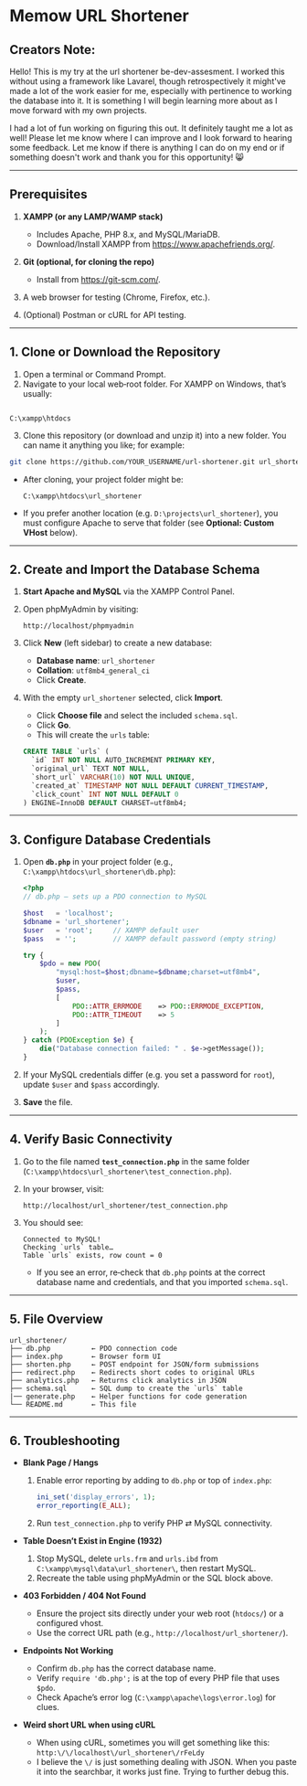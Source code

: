# Memow URL Shortener

## Creators Note:

Hello! This is my try at the url shortener be-dev-assesment. I worked this without using a framework like Lavarel, though retrospectively it might've made a lot of the work easier for me, especially with pertinence to working the database into it. It is something I will begin learning more about as I move forward with my own projects.

I had a lot of fun working on figuring this out. It definitely taught me a lot as well! Please let me know where I can improve and I look forward to hearing some feedback. Let me know if there is anything I can do on my end or if something doesn't work and thank you for this opportunity! 😸

---

## Prerequisites

1. **XAMPP (or any LAMP/WAMP stack)**
   - Includes Apache, PHP 8.x, and MySQL/MariaDB.
   - Download/Install XAMPP from https://www.apachefriends.org/.

2. **Git (optional, for cloning the repo)**
   - Install from https://git-scm.com/.

3. A web browser for testing (Chrome, Firefox, etc.).

4. (Optional) Postman or cURL for API testing.

---

## 1. Clone or Download the Repository

1. Open a terminal or Command Prompt.
2. Navigate to your local web‐root folder. For XAMPP on Windows, that’s usually:
```

C:\xampp\htdocs

````
3. Clone this repository (or download and unzip it) into a new folder. You can name it anything you like; for example:
```bash
git clone https://github.com/YOUR_USERNAME/url-shortener.git url_shortener
````

* After cloning, your project folder might be:

  ```
  C:\xampp\htdocs\url_shortener
  ```
* If you prefer another location (e.g. `D:\projects\url_shortener`), you must configure Apache to serve that folder (see **Optional: Custom VHost** below).

---

## 2. Create and Import the Database Schema

1. **Start Apache and MySQL** via the XAMPP Control Panel.
2. Open phpMyAdmin by visiting:

   ```
   http://localhost/phpmyadmin
   ```
3. Click **New** (left sidebar) to create a new database:

   * **Database name**: `url_shortener`
   * **Collation**: `utf8mb4_general_ci`
   * Click **Create**.
4. With the empty `url_shortener` selected, click **Import**.

   * Click **Choose file** and select the included `schema.sql`.
   * Click **Go**.
   * This will create the `urls` table:

   ```sql
   CREATE TABLE `urls` (
     `id` INT NOT NULL AUTO_INCREMENT PRIMARY KEY,
     `original_url` TEXT NOT NULL,
     `short_url` VARCHAR(10) NOT NULL UNIQUE,
     `created_at` TIMESTAMP NOT NULL DEFAULT CURRENT_TIMESTAMP,
     `click_count` INT NOT NULL DEFAULT 0
   ) ENGINE=InnoDB DEFAULT CHARSET=utf8mb4;
   ```

---

## 3. Configure Database Credentials

1. Open **`db.php`** in your project folder (e.g., `C:\xampp\htdocs\url_shortener\db.php`):

   ```php
   <?php
   // db.php – sets up a PDO connection to MySQL

   $host   = 'localhost';
   $dbname = 'url_shortener';
   $user   = 'root';     // XAMPP default user
   $pass   = '';         // XAMPP default password (empty string)

   try {
       $pdo = new PDO(
           "mysql:host=$host;dbname=$dbname;charset=utf8mb4",
           $user,
           $pass,
           [
               PDO::ATTR_ERRMODE    => PDO::ERRMODE_EXCEPTION,
               PDO::ATTR_TIMEOUT    => 5
           ]
       );
   } catch (PDOException $e) {
       die("Database connection failed: " . $e->getMessage());
   }
   ```
2. If your MySQL credentials differ (e.g. you set a password for `root`), update `$user` and `$pass` accordingly.
3. **Save** the file.

---

## 4. Verify Basic Connectivity

1. Go to the file named **`test_connection.php`** in the same folder (`C:\xampp\htdocs\url_shortener\test_connection.php`).
2. In your browser, visit:

   ```
   http://localhost/url_shortener/test_connection.php

   ```
3. You should see:

   ```
   Connected to MySQL!
   Checking `urls` table…
   Table `urls` exists, row count = 0
   ```

   * If you see an error, re‐check that `db.php` points at the correct database name and credentials, and that you imported `schema.sql`.

---

## 5. File Overview

```
url_shortener/
├── db.php          ← PDO connection code
├── index.php       ← Browser form UI
├── shorten.php     ← POST endpoint for JSON/form submissions
├── redirect.php    ← Redirects short codes to original URLs
├── analytics.php   ← Returns click analytics in JSON
├── schema.sql      ← SQL dump to create the `urls` table
|── generate.php    ← Helper functions for code generation
└── README.md       ← This file
```

---

## 6. Troubleshooting

* **Blank Page / Hangs**

  1. Enable error reporting by adding to `db.php` or top of `index.php`:

     ```php
     ini_set('display_errors', 1);
     error_reporting(E_ALL);
     ```
  2. Run `test_connection.php` to verify PHP ⇄ MySQL connectivity.

* **Table Doesn’t Exist in Engine (1932)**

  1. Stop MySQL, delete `urls.frm` and `urls.ibd` from `C:\xampp\mysql\data\url_shortener\`, then restart MySQL.
  2. Recreate the table using phpMyAdmin or the SQL block above.

* **403 Forbidden / 404 Not Found**

  * Ensure the project sits directly under your web root (`htdocs/`) or a configured vhost.
  * Use the correct URL path (e.g., `http://localhost/url_shortener/`).

* **Endpoints Not Working**

  * Confirm `db.php` has the correct database name.
  * Verify `require 'db.php';` is at the top of every PHP file that uses `$pdo`.
  * Check Apache’s error log (`C:\xampp\apache\logs\error.log`) for clues.

* **Weird short URL when using cURL**

  * When using cURL, sometimes you will get something like this: `http:\/\/localhost\/url_shortener\/rFeLdy`
  * I believe the `\/` is just something dealing with JSON. When you paste it into the searchbar, it works just fine. Trying to further debug this.

